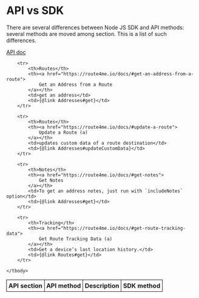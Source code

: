 # API vs SDK

<!-- TODO: move style to JSDOC settings -->
<style>
table {
	border-spacing: 0;
	border-collapse: collapse;
}

table td, table th {
	padding : 0.3em;
	border: 1px solid black;
}
</style>

There are several differences between Node JS SDK and API methods: several
methods are moved among section. This is a list of such differences.

[API doc](https://route4me.io/docs/)

<table>
	<thead>
		<tr>
			<th>API section</th>
			<th>API method</th>
			<th>Description</th>
			<th>SDK method</th>
	</thead>
	<tbody>

		<tr>
			<th>Routes</th>
			<th><a href="https://route4me.io/docs/#get-an-address-from-a-route">
				Get an Address from a Route
			</a></th>
			<td>get an address</td>
			<td>{@link Addresses#get}</td>
		</tr>

		<tr>
			<th>Routes</th>
			<th><a href="https://route4me.io/docs/#update-a-route">
				Update a Route (a)
			</a></th>
			<td>updates custom data of a route destination</td>
			<td>{@link Addresses#updateCustomData}</td>
		</tr>

		<tr>
			<th>Notes</th>
			<th><a href="https://route4me.io/docs/#get-notes">
				Get Notes
			</a></th>
			<td>To get an address notes, just run with `includeNotes` option</td>
			<td>{@link Addresses#get}</td>
		</tr>

		<tr>
			<th>Tracking</th>
			<th><a href="https://route4me.io/docs/#get-route-tracking-data">
				Get Route Tracking Data (a)
			</a></th>
			<td>Get a device’s last location history.</td>
			<td>{@link Routes#get}</td>
		</tr>

	</tbody>
</table>

